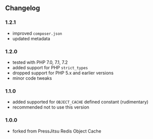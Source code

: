 ## Changelog

### 1.2.1
* improved `composer.json`
* updated metadata

### 1.2.0
* tested with PHP 7.0, 7.1, 7.2
* added support for PHP `strict_types`
* dropped support for PHP 5.x and earlier versions
* minor code tweaks

### 1.1.0
* added supported for `OBJECT_CACHE` defined constant (rudimentary)
* recommended not to use this version

### 1.0.0
* forked from PressJitsu Redis Object Cache
